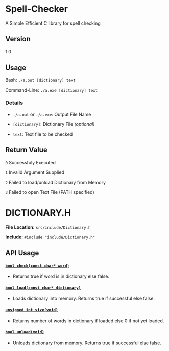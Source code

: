 # Spell-Checker
A Simple Efficient C library for spell checking

## Version
1.0

## Usage
Bash: `./a.out [dictionary] text`

Command-Line: `./a.exe [dictionary] text`

### Details
* `./a.out` or `./a.exe`: Output File Name

* `[dictionary]`: Dictionary File *(optional)*

* `text`: Text file to be checked

## Return Value
`0` Successfuly Executed

`1` Invalid Argument Supplied

`2` Failed to load/unload Dictionary from Memory

`3` Failed to open Text File (PATH specified)

# DICTIONARY.H

__File Location:__ `src/include/Dictionary.h`

__Include:__ `#include "include/Dictionary.h"`

## API Usage

#### <a href="#check"> `bool check(const char* word)` </a>

* Returns true if word is in dictionary else false.

#### <a href="#load"> `bool load(const char* dictionary)` </a>

* Loads dictionary into memory.  Returns true if successful else false.

#### <a href="#size"> `unsigned int size(void)` </a>

* Returns number of words in dictionary if loaded else 0 if not yet loaded.

#### <a href="#unload"> `bool unload(void)` </a>

* Unloads dictionary from memory.  Returns true if successful else false.
